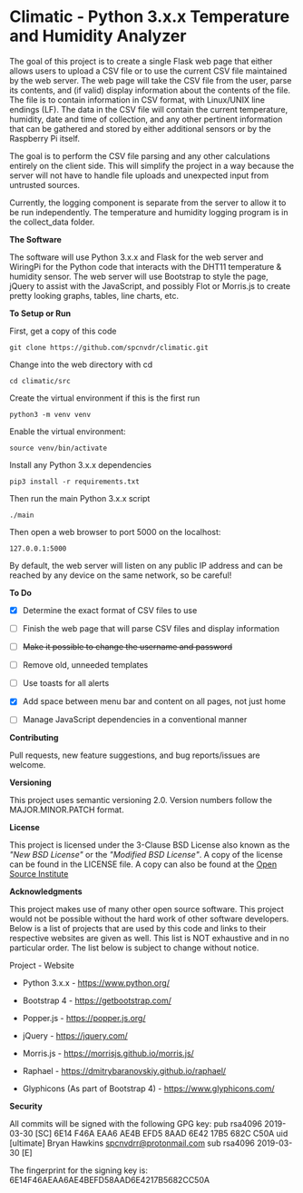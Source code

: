# Climatic - Python 3.x.x Temperature and Humidity Analyzer


The goal of this project is to create a single Flask web page that 
either allows users to upload a CSV file or to use the current CSV file 
maintained by the web server. The web page will take the CSV file from the 
user, parse its contents, and (if valid) display information about the contents
of the file. The file is to contain information in CSV format, with Linux/UNIX
line endings (LF). The data in the CSV file will contain the current
temperature, humidity, date and time of collection, and any other pertinent 
information that can be gathered and stored by either additional sensors or 
by the Raspberry Pi itself. 

The goal is to perform the CSV file parsing and any other calculations 
entirely on the client side. This will simplify the project in a way because 
the server will not have to handle file uploads and 
unexpected input from untrusted sources.

Currently, the logging component is separate from the server to allow it to be 
run independently. The temperature and humidity logging program is in the 
collect_data folder. 

**The Software**

The software will use Python 3.x.x and Flask for the web server and WiringPi 
for the Python code that interacts with the DHT11 temperature & humidity 
sensor. The web server will use Bootstrap to style the page, jQuery to 
assist with the JavaScript, and possibly Flot or Morris.js to create 
pretty looking graphs, tables, line charts, etc. 

**To Setup or Run**

First, get a copy of this code

    git clone https://github.com/spcnvdr/climatic.git

Change into the web directory with cd

    cd climatic/src

Create the virtual environment if this is the first run

    python3 -m venv venv

Enable the virtual environment:

    source venv/bin/activate

Install any Python 3.x.x dependencies

    pip3 install -r requirements.txt 

Then run the main Python 3.x.x script

    ./main

Then open a web browser to port 5000 on the localhost:

    127.0.0.1:5000

By default, the web server will listen on any public IP address and can be 
reached by any device on the same network, so be careful!


**To Do**

- [x] Determine the exact format of CSV files to use
- [ ] Finish the web page that will parse CSV files and display information
- [ ] ~~Make it possible to change the username and password~~
- [ ] Remove old, unneeded templates
- [ ] Use toasts for all alerts
- [x] Add space between menu bar and content on all pages, not just home
- [ ] Manage JavaScript dependencies in a conventional manner


**Contributing**

Pull requests, new feature suggestions, and bug reports/issues are
welcome.


**Versioning**

This project uses semantic versioning 2.0. Version numbers follow the
MAJOR.MINOR.PATCH format.


**License**

This project is licensed under the 3-Clause BSD License also known as the
*"New BSD License"* or the *"Modified BSD License"*. A copy of the license
can be found in the LICENSE file. A copy can also be found at the
[Open Source Institute](https://opensource.org/licenses/BSD-3-Clause)


**Acknowledgments**

This project makes use of many other open source software. This project would
not be possible without the hard work of other software developers. Below is a 
list of projects that are used by this code and links to their respective 
websites are given as well. This list is NOT exhaustive and in no particular 
order. The list below is subject to change without notice. 

Project - Website

* Python 3.x.x - https://www.python.org/

* Bootstrap 4 - https://getbootstrap.com/

* Popper.js - https://popper.js.org/

* jQuery - https://jquery.com/

* Morris.js - https://morrisjs.github.io/morris.js/

* Raphael - https://dmitrybaranovskiy.github.io/raphael/

* Glyphicons (As part of Bootstrap 4) - https://www.glyphicons.com/


**Security**

All commits will be signed with the following GPG key:
pub   rsa4096 2019-03-30 [SC]
      6E14 F46A EAA6 AE4B EFD5  8AAD 6E42 17B5 682C C50A
uid           [ultimate] Bryan Hawkins <spcnvdrr@protonmail.com>
sub   rsa4096 2019-03-30 [E]

The fingerprint for the signing key is:
6E14F46AEAA6AE4BEFD58AAD6E4217B5682CC50A

